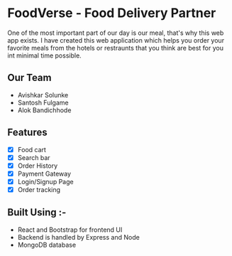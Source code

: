 # FoodVerse - Food Delivery Partner
One of the most important part of our day is our meal, that's why this web app exists. I have created this web application which helps you order your favorite meals from the hotels or restraunts that you think are best for you int minimal time possible.
## Our Team
- Avishkar Solunke
- Santosh Fulgame
- Alok Bandichhode

## Features

- [x] Food cart
- [x] Search bar
- [x] Order History
- [x] Payment Gateway
- [x] Login/Signup Page
- [x] Order tracking

## Built Using :-
- React and Bootstrap for frontend UI
- Backend is handled by Express and Node
- MongoDB database
